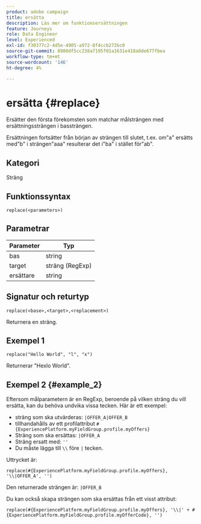 ```yaml
---
product: adobe campaign
title: ersätta
description: Läs mer om funktionsersättningen
feature: Journeys
role: Data Engineer
level: Experienced
exl-id: f30377c2-4d5e-4905-a972-8f4ccb272bc0
source-git-commit: 8980df5cc238a7195f01a1631e418a8de677fbea
workflow-type: tm+mt
source-wordcount: '146'
ht-degree: 4%

---
```


# ersätta {#replace}

Ersätter den första förekomsten som matchar målsträngen med ersättningssträngen i bassträngen.

Ersättningen fortsätter från början av strängen till slutet, t.ex. om&quot;a&quot; ersätts med&quot;b&quot; i strängen&quot;aaa&quot; resulterar det i&quot;ba&quot; i stället för&quot;ab&quot;.

## Kategori

Sträng

## Funktionssyntax

`replace(<parameters>)`

## Parametrar

| Parameter | Typ |
|-----------|--------------|
| bas | string |
| target | sträng (RegExp) |
| ersättare | string |

## Signatur och returtyp

`replace(<base>,<target>,<replacement>)`

Returnera en sträng.

## Exempel 1

`replace("Hello World", "l", "x")`

Returnerar &quot;Hexlo World&quot;.

## Exempel 2 {#example_2}

Eftersom målparametern är en RegExp, beroende på vilken sträng du vill ersätta, kan du behöva undvika vissa tecken. Här är ett exempel:

* sträng som ska utvärderas: `|OFFER_A|OFFER_B`
* tillhandahålls av ett profilattribut `#{ExperiencePlatform.myFieldGroup.profile.myOffers}`
* Sträng som ska ersättas: `|OFFER_A`
* Sträng ersatt med: `''`
* Du måste lägga till `\\` före `|` tecken.

Uttrycket är:

`replace(#{ExperiencePlatform.myFieldGroup.profile.myOffers}, '\\|OFFER_A', '')`

Den returnerade strängen är: `|OFFER_B`

Du kan också skapa strängen som ska ersättas från ett visst attribut:

`replace(#{ExperiencePlatform.myFieldGroup.profile.myOffers}, '\\|' + #{ExperiencePlatform.myFieldGroup.profile.myOfferCode}, '')`
